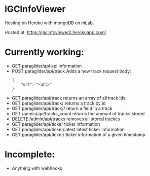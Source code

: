 # IGCInfoViewer

Hosting on Heroku with mongoDB on mLab.

Hosted at: https://igcinfoviewer2.herokuapp.com/

# Currently working:
- GET paraglider/api
    api information
- POST paraglider/api/track
    Adds a new track
    request body:
    ```
    {
        "url": "<url>"
    }
    ```
- GET paraglider/api/track
    returns an array of all track ids
- GET paraglider/api/track/<id>
    returns a track by id
- GET paraglider/api/track/<id>/<field>
    return a field in a track
- GET /admin/api/tracks_count
    returns the amount of tracks stored
- DELETE /admin/api/tracks
    removes all stored trackes
- GET paraglider/api/ticker
    ticker information
- GET paraglider/api/ticker/latest
    latest ticker information
- GET paraglider/api/ticker/<timestamp>
    ticker information of a given timestamp

# Incomplete:
- Anything with webhooks
